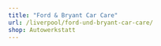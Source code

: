```yaml
---
title: "Ford & Bryant Car Care"
url: /liverpool/ford-und-bryant-car-care/
shop: Autowerkstatt
---
```

